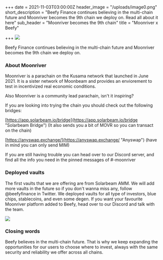 +++
date = 2021-11-03T03:00:00Z
header_image = "/uploads/image0.png"
short_description = "Beefy Finance continues believing in the multi-chain future and Moonriver becomes the 9th chain we deploy on. Read all about it here"
sub_header = "Moonriver becomes the 9th chain"
title = "Moonriver x Beefy"

+++
![](/uploads/image0.png)

Beefy Finance continues believing in the multi-chain future and Moonriver becomes the 9th chain we deploy on. 

### About Moonriver

Moonriver is a parachain on the Kusama network that launched in June 2021. It is a sister network of Moonbeam and provides an enviorement to test in incentivized real economic conditions.

Also Moonriver is a community lead parachain, isn't it inspiring?

If you are looking into trying the chain you should check out the following bridges:

[https://app.solarbeam.io/bridge](https://app.solarbeam.io/bridge "Solarbeam Bridge") (It also sends you a bit of MOVR so you can transact on the chain)

[https://anyswap.exchange/](https://anyswap.exchange/ "Anyswap") (have in mind you can only send MIM)

If you are still having trouble you can head over to our Discord server, and find all the info you need in the pinned messages of #-moonriver

### Deployed vaults

The first vaults that we are offering are from Solarbeam AMM. We will add more vaults in the future so if you don't wanna miss any, follow @beefyfinance in Twitter. We deployed vaults for all type of investors, blue chips, stablecoins, and even some degen. If you want your favourite Moonriver platform added to Beefy, head over to our Discord and talk with the team.

![](/uploads/solarbeam.png)

### Closing words

Beefy believes in the multi-chain future. That is why we keep expanding the opportunities for our users to choose where to invest, always with the same security and reliability we offer across all chains.